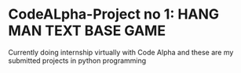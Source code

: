 # CodeALpha-Project no 1: HANG MAN TEXT BASE GAME
Currently doing internship virtually with Code Alpha and these are my submitted projects in python programming
